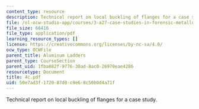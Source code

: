 ```yaml
---
content_type: resource
description: Technical report on local buckling of flanges for a case study.
file: /ol-ocw-studio-app/courses/3-a27-case-studies-in-forensic-metallurgy-fall-2007/50e7ad3f172087d0c9e68c50b0d4a71f_4c.pdf
file_size: 66416
file_type: application/pdf
learning_resource_types: []
license: https://creativecommons.org/licenses/by-nc-sa/4.0/
ocw_type: OCWFile
parent_title: Aluminum Ladders
parent_type: CourseSection
parent_uid: 1fba082f-9776-30ad-8ac0-26970eae4286
resourcetype: Document
title: 4c.pdf
uid: 50e7ad3f-1720-87d0-c9e6-8c50b0d4a71f
---
```

Technical report on local buckling of flanges for a case study.